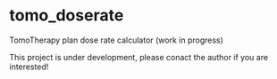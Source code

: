 # tomo_doserate
TomoTherapy plan dose rate calculator (work in progress)

This project is under development, please conact the author if you are interested!
